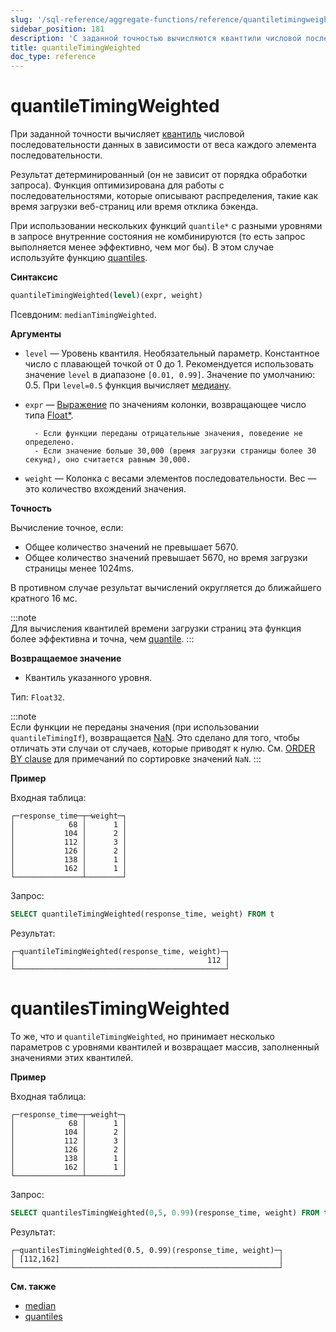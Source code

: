 ```yaml
---
slug: '/sql-reference/aggregate-functions/reference/quantiletimingweighted'
sidebar_position: 181
description: 'С заданной точностью вычисляются кванттили числовой последовательности'
title: quantileTimingWeighted
doc_type: reference
---
```

# quantileTimingWeighted

При заданной точности вычисляет [квантиль](https://en.wikipedia.org/wiki/Quantile) числовой последовательности данных в зависимости от веса каждого элемента последовательности.

Результат детерминированный (он не зависит от порядка обработки запроса). Функция оптимизирована для работы с последовательностями, которые описывают распределения, такие как время загрузки веб-страниц или время отклика бэкенда.

При использовании нескольких функций `quantile*` с разными уровнями в запросе внутренние состояния не комбинируются (то есть запрос выполняется менее эффективно, чем мог бы). В этом случае используйте функцию [quantiles](../../../sql-reference/aggregate-functions/reference/quantiles.md#quantiles).

**Синтаксис**

```sql
quantileTimingWeighted(level)(expr, weight)
```

Псевдоним: `medianTimingWeighted`.

**Аргументы**

- `level` — Уровень квантиля. Необязательный параметр. Константное число с плавающей точкой от 0 до 1. Рекомендуется использовать значение `level` в диапазоне `[0.01, 0.99]`. Значение по умолчанию: 0.5. При `level=0.5` функция вычисляет [медиану](https://en.wikipedia.org/wiki/Median).

- `expr` — [Выражение](/sql-reference/syntax#expressions) по значениям колонки, возвращающее число типа [Float\*](../../../sql-reference/data-types/float.md).

        - Если функции переданы отрицательные значения, поведение не определено.
        - Если значение больше 30,000 (время загрузки страницы более 30 секунд), оно считается равным 30,000.

- `weight` — Колонка с весами элементов последовательности. Вес — это количество вхождений значения.

**Точность**

Вычисление точное, если:

- Общее количество значений не превышает 5670.
- Общее количество значений превышает 5670, но время загрузки страницы менее 1024ms.

В противном случае результат вычислений округляется до ближайшего кратного 16 мс.

:::note    
Для вычисления квантилей времени загрузки страниц эта функция более эффективна и точна, чем [quantile](/sql-reference/aggregate-functions/reference/quantile).
:::

**Возвращаемое значение**

- Квантиль указанного уровня.

Тип: `Float32`.

:::note    
Если функции не переданы значения (при использовании `quantileTimingIf`), возвращается [NaN](/sql-reference/data-types/float#nan-and-inf). Это сделано для того, чтобы отличать эти случаи от случаев, которые приводят к нулю. См. [ORDER BY clause](/sql-reference/statements/select/order-by) для примечаний по сортировке значений `NaN`.
:::

**Пример**

Входная таблица:

```text
┌─response_time─┬─weight─┐
│            68 │      1 │
│           104 │      2 │
│           112 │      3 │
│           126 │      2 │
│           138 │      1 │
│           162 │      1 │
└───────────────┴────────┘
```

Запрос:

```sql
SELECT quantileTimingWeighted(response_time, weight) FROM t
```

Результат:

```text
┌─quantileTimingWeighted(response_time, weight)─┐
│                                           112 │
└───────────────────────────────────────────────┘
```


# quantilesTimingWeighted

То же, что и `quantileTimingWeighted`, но принимает несколько параметров с уровнями квантилей и возвращает массив, заполненный значениями этих квантилей.

**Пример**

Входная таблица:

```text
┌─response_time─┬─weight─┐
│            68 │      1 │
│           104 │      2 │
│           112 │      3 │
│           126 │      2 │
│           138 │      1 │
│           162 │      1 │
└───────────────┴────────┘
```

Запрос:

```sql
SELECT quantilesTimingWeighted(0,5, 0.99)(response_time, weight) FROM t
```

Результат:

```text
┌─quantilesTimingWeighted(0.5, 0.99)(response_time, weight)─┐
│ [112,162]                                                 │
└───────────────────────────────────────────────────────────┘
```

**См. также**

- [median](/sql-reference/aggregate-functions/reference/median)
- [quantiles](../../../sql-reference/aggregate-functions/reference/quantiles.md#quantiles)